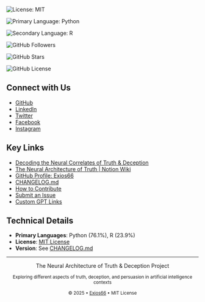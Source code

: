 
![License: MIT](https://img.shields.io/badge/License-MIT-yellow.svg)


![Primary Language: Python](https://img.shields.io/badge/language-Python-blue.svg)


![Secondary Language: R](https://img.shields.io/badge/language-R-red.svg)

![GitHub Followers](https://img.shields.io/github/followers/Exios66?label=Follow&style=social)

![GitHub Stars](https://img.shields.io/github/stars/Exios66/truth-deception-architecture?style=social)

![GitHub License](https://img.shields.io/github/license/Exios66/truth-deception-architecture)

## Connect with Us

- [GitHub](https://github.com/Exios66)
- [LinkedIn](https://linkedin.com/in/yourprofile)
- [Twitter](https://twitter.com/yourprofile)
- [Facebook](https://facebook.com/yourprofile)
- [Instagram](https://instagram.com/yourprofile)

## Key Links

- [Decoding the Neural Correlates of Truth & Deception](https://docs.google.com/document/d/1U7aU_YUG37nhRvYXJ7WV8LgANxe7FCKA925sqUwbx-c/edit)
- [The Neural Architecture of Truth | Notion Wiki](https://morningstargfx.notion.site/Neural-Architecture-of-Truth-Detection-163eac90dca5806387fdf81b5a666b26?pvs=4)
- [GitHub Profile: Exios66](https://github.com/Exios66)
- [CHANGELOG.md](https://github.com/Exios66/truth-deception-architecture/blob/main/CHANGELOG.md)
- [How to Contribute](https://github.com/Exios66/truth-deception-architecture#contributing)
- [Submit an Issue](https://github.com/Exios66/truth-deception-architecture/issues/new)
- [Custom GPT Links](https://github.com/Exios66/truth-deception-architecture/blob/main/custom-gpt-links.md)

## Technical Details

- **Primary Languages**: Python (76.1%), R (23.9%)
- **License**: [MIT License](https://opensource.org/licenses/MIT)
- **Version**: See [CHANGELOG.md](https://github.com/Exios66/truth-deception-architecture/blob/main/CHANGELOG.md)

---

<div align="center">
<p>The Neural Architecture of Truth & Deception Project</p>
<p><small>Exploring different aspects of truth, deception, and persuasion in artificial intelligence contexts</small></p>
<p><small>© 2025 • <a href="https://github.com/Exios66">Exios66</a> • MIT License</small></p>
</div>